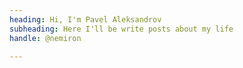 ```yaml
---
heading: Hi, I'm Pavel Aleksandrov
subheading: Here I'll be write posts about my life
handle: @nemiron

---
```

